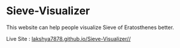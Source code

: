 # Sieve-Visualizer

This website can help people visualize Sieve of Eratosthenes better.

Live Site : <a href="lakshya7878.github.io/Sieve-Visualizer/">lakshya7878.github.io/Sieve-Visualizer//</a>

